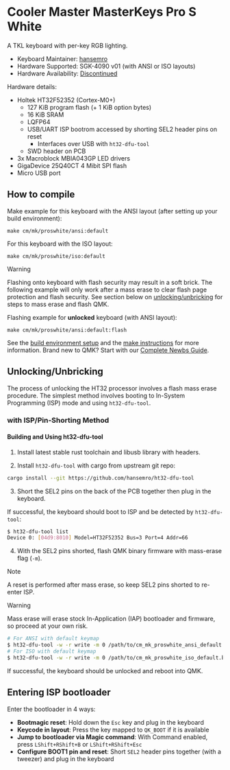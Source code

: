 # Cooler Master MasterKeys Pro S White

A TKL keyboard with per-key RGB lighting.

* Keyboard Maintainer: [hansemro](https://github.com/hansemro)
* Hardware Supported: SGK-4090 v01 (with ANSI or ISO layouts)
* Hardware Availability: [Discontinued](https://www.coolermaster.com/en-global/products/masterkeys-pro-s-white/)

Hardware details:
* Holtek HT32F52352 (Cortex-M0+)
    * 127 KiB program flash (+ 1 KiB option bytes)
    * 16 KiB SRAM
    * LQFP64
    * USB/UART ISP bootrom accessed by shorting SEL2 header pins on reset
        * Interfaces over USB with `ht32-dfu-tool`
    * SWD header on PCB
* 3x Macroblock MBIA043GP LED drivers
* GigaDevice 25Q40CT 4 Mibit SPI flash
* Micro USB port

## How to compile

Make example for this keyboard with the ANSI layout (after setting up your build environment):

    make cm/mk/proswhite/ansi:default

For this keyboard with the ISO layout:

    make cm/mk/proswhite/iso:default

> [!WARNING]
> Flashing onto keyboard with flash security may result in a soft brick. The following example will
> only work after a mass erase to clear flash page protection and flash security. See section below
> on [unlocking/unbricking](#UnlockingUnbricking) for steps to mass erase and flash QMK.

Flashing example for **unlocked** keyboard (with ANSI layout):

    make cm/mk/proswhite/ansi:default:flash

See the [build environment setup](https://docs.qmk.fm/#/getting_started_build_tools) and the [make instructions](https://docs.qmk.fm/#/getting_started_make_guide) for more information. Brand new to QMK? Start with our [Complete Newbs Guide](https://docs.qmk.fm/#/newbs).

## Unlocking/Unbricking

The process of unlocking the HT32 processor involves a flash mass erase procedure. The simplest
method involves booting to In-System Programming (ISP) mode and using `ht32-dfu-tool`.

### with ISP/Pin-Shorting Method

#### Building and Using ht32-dfu-tool

1. Install latest stable rust toolchain and libusb library with headers.

2. Install `ht32-dfu-tool` with cargo from upstream git repo:

```bash
cargo install --git https://github.com/hansemro/ht32-dfu-tool
```

3. Short the SEL2 pins on the back of the PCB together then plug in the keyboard.

If successful, the keyboard should boot to ISP and be detected by `ht32-dfu-tool`:

```bash
$ ht32-dfu-tool list
Device 0: [04d9:8010] Model=HT32F52352 Bus=3 Port=4 Addr=66
```

4. With the SEL2 pins shorted, flash QMK binary firmware with mass-erase flag (`-m`).

> [!NOTE]
> A reset is performed after mass erase, so keep SEL2 pins shorted to re-enter ISP.

> [!WARNING]
> Mass erase will erase stock In-Application (IAP) bootloader and firmware, so proceed at your own
> risk.

```bash
# For ANSI with default keymap
$ ht32-dfu-tool -w -r write -m 0 /path/to/cm_mk_proswhite_ansi_default.bin
# For ISO with default keymap
$ ht32-dfu-tool -w -r write -m 0 /path/to/cm_mk_proswhite_iso_default.bin
```

If successful, the keyboard should be unlocked and reboot into QMK.

## Entering ISP bootloader

Enter the bootloader in 4 ways:

* **Bootmagic reset**: Hold down the `Esc` key and plug in the keyboard
* **Keycode in layout**: Press the key mapped to `QK_BOOT` if it is available
* **Jump to bootloader via Magic command**: With Command enabled, press `LShift+RShift+B` or `LShift+RShift+Esc`
* **Configure BOOT1 pin and reset**: Short `SEL2` header pins together (with a tweezer) and plug in the keyboard

